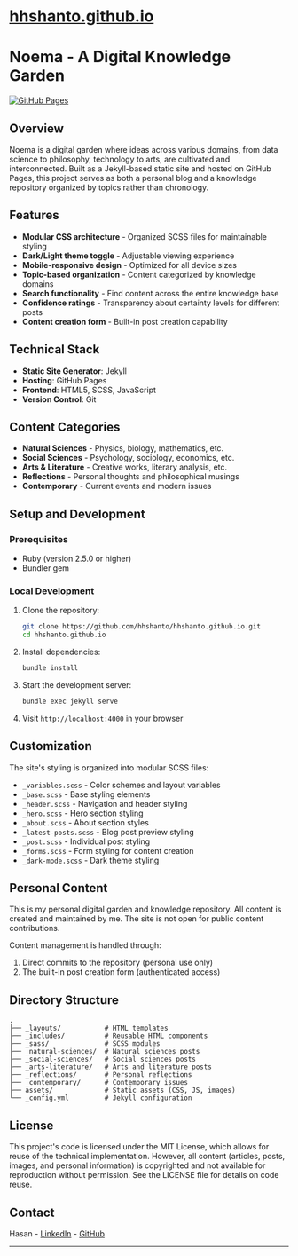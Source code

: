 # [hhshanto.github.io](https://hhshanto.github.io)

# Noema - A Digital Knowledge Garden

[![GitHub Pages](https://img.shields.io/badge/Hosted%20on-GitHub%20Pages-blue)](https://hhshanto.github.io)

## Overview

Noema is a digital garden where ideas across various domains, from data science to philosophy, technology to arts, are cultivated and interconnected. Built as a Jekyll-based static site and hosted on GitHub Pages, this project serves as both a personal blog and a knowledge repository organized by topics rather than chronology.

## Features

- **Modular CSS architecture** - Organized SCSS files for maintainable styling
- **Dark/Light theme toggle** - Adjustable viewing experience
- **Mobile-responsive design** - Optimized for all device sizes
- **Topic-based organization** - Content categorized by knowledge domains
- **Search functionality** - Find content across the entire knowledge base
- **Confidence ratings** - Transparency about certainty levels for different posts
- **Content creation form** - Built-in post creation capability

## Technical Stack

- **Static Site Generator**: Jekyll
- **Hosting**: GitHub Pages
- **Frontend**: HTML5, SCSS, JavaScript
- **Version Control**: Git

## Content Categories

- **Natural Sciences** - Physics, biology, mathematics, etc.
- **Social Sciences** - Psychology, sociology, economics, etc.
- **Arts & Literature** - Creative works, literary analysis, etc.
- **Reflections** - Personal thoughts and philosophical musings
- **Contemporary** - Current events and modern issues

## Setup and Development

### Prerequisites

- Ruby (version 2.5.0 or higher)
- Bundler gem

### Local Development

1. Clone the repository:
   ```bash
   git clone https://github.com/hhshanto/hhshanto.github.io.git
   cd hhshanto.github.io
   ```

2. Install dependencies:
   ```bash
   bundle install
   ```

3. Start the development server:
   ```bash
   bundle exec jekyll serve
   ```

4. Visit `http://localhost:4000` in your browser

## Customization

The site's styling is organized into modular SCSS files:

- `_variables.scss` - Color schemes and layout variables
- `_base.scss` - Base styling elements
- `_header.scss` - Navigation and header styling
- `_hero.scss` - Hero section styling
- `_about.scss` - About section styles
- `_latest-posts.scss` - Blog post preview styling
- `_post.scss` - Individual post styling
- `_forms.scss` - Form styling for content creation
- `_dark-mode.scss` - Dark theme styling

## Personal Content

This is my personal digital garden and knowledge repository. All content is created and maintained by me. The site is not open for public content contributions.

Content management is handled through:

1. Direct commits to the repository (personal use only)
2. The built-in post creation form (authenticated access)

## Directory Structure

```
.
├── _layouts/           # HTML templates
├── _includes/          # Reusable HTML components
├── _sass/              # SCSS modules
├── _natural-sciences/  # Natural sciences posts
├── _social-sciences/   # Social sciences posts
├── _arts-literature/   # Arts and literature posts
├── _reflections/       # Personal reflections
├── _contemporary/      # Contemporary issues
├── assets/             # Static assets (CSS, JS, images)
└── _config.yml         # Jekyll configuration
```

## License

This project's code is licensed under the MIT License, which allows for reuse of the technical implementation. However, all content (articles, posts, images, and personal information) is copyrighted and not available for reproduction without permission. See the LICENSE file for details on code reuse.

## Contact

Hasan - [LinkedIn](https://linkedin.com/in/mhasan-shanto/) - [GitHub](https://github.com/hhshanto)

---